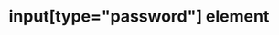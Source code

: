 ---
{
  "title": "input[type=\"password\"] element",
  "description": "",
  "category": "html",
  "keywords": [
    "input[type=\"password\"] element"
  ],
  "last_test_date": "2019-10-15",
  "test_results_url": "https://a11ysupport.io/tech/html/input(type-password)_element",
  "test_url": "https://a11ysupport.io/tech/html/input(type-password)_element",
  "stats": {
    "dragon_win": {
      "chrome": {
        "77": "a"
      }
    },
    "jaws": {
      "chrome": {
        "79": "a"
      },
      "ie": {
        "11": "a"
      },
      "firefox": {
        "72": "a"
      }
    },
    "narrator": {
      "edge": {
        "44": "a"
      }
    },
    "nvda": {
      "chrome": {
        "77": "a"
      },
      "firefox": {
        "69": "a"
      }
    },
    "talkback": {
      "and_chr": {
        "77": "a"
      }
    },
    "va_and": {
      "and_chr": {
        "77": "a"
      }
    },
    "vo_ios": {
      "ios_saf": {
        "13.1": "a"
      }
    },
    "vo_macos": {
      "safari": {
        "13.0.2": "a"
      }
    },
    "orca": {
      "firefox": {
        "69": "a"
      }
    },
    "vc_ios": {
      "ios_saf": {
        "13.1": "a"
      }
    },
    "vc_macos": {
      "safari": {
        "13.0.2": "a"
      }
    },
    "wsr": {
      "edge": {
        "44": "a"
      },
      "chrome": {
        "77": "a"
      }
    }
  },
  "links": {
    "WHATWG HTML spec for input[type=\"password\"]": "https://html.spec.whatwg.org/multipage/input.html#password-state-(type=password)",
    "HTML AAM for the input[type=\"password\"]": "https://w3c.github.io/html-aam/#el-input-password"
  }
}
---